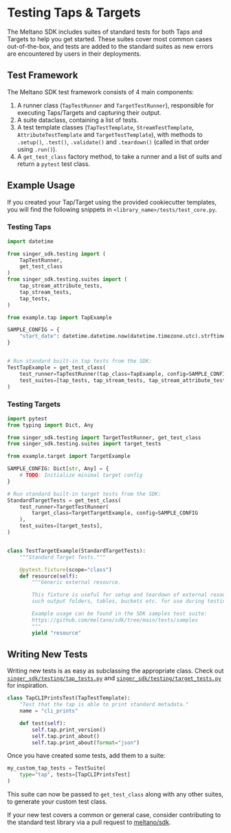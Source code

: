 # Testing Taps & Targets

The Meltano SDK includes suites of standard tests for both Taps and Targets to help you get started.
These suites cover most common cases out-of-the-box, and tests are added to the standard suites as new errors are encountered by users in their deployments.

## Test Framework

The Meltano SDK test framework consists of 4 main components:

1. A runner class (`TapTestRunner` and `TargetTestRunner`), responsible for executing Taps/Targets and capturing their output.
1. A suite dataclass, containing a list of tests.
1. A test template classes (`TapTestTemplate`, `StreamTestTemplate`, `AttributeTestTemplate` and `TargetTestTemplate`), with methods to `.setup()`, `.test()`, `.validate()` and `.teardown()` (called in that order using `.run()`).
1. A `get_test_class` factory method, to take a runner and a list of suits and return a `pytest` test class.

## Example Usage

If you created your Tap/Target using the provided cookiecutter templates, you will find the following snippets in `<library_name>/tests/test_core.py`.

### Testing Taps

```python
import datetime

from singer_sdk.testing import (
    TapTestRunner,
    get_test_class
)
from singer_sdk.testing.suites import (
    tap_stream_attribute_tests,
    tap_stream_tests,
    tap_tests,
)

from example.tap import TapExample

SAMPLE_CONFIG = {
    "start_date": datetime.datetime.now(datetime.timezone.utc).strftime("%Y-%m-%d")
}


# Run standard built-in tap tests from the SDK:
TestTapExample = get_test_class(
    test_runner=TapTestRunner(tap_class=TapExample, config=SAMPLE_CONFIG),
    test_suites=[tap_tests, tap_stream_tests, tap_stream_attribute_tests],
)
```

### Testing Targets

```python
import pytest
from typing import Dict, Any

from singer_sdk.testing import TargetTestRunner, get_test_class
from singer_sdk.testing.suites import target_tests

from example.target import TargetExample

SAMPLE_CONFIG: Dict[str, Any] = {
    # TODO: Initialize minimal target config
}

# Run standard built-in target tests from the SDK:
StandardTargetTests = get_test_class(
    test_runner=TargetTestRunner(
        target_class=TargetTargetExample, config=SAMPLE_CONFIG
    ),
    test_suites=[target_tests],
)


class TestTargetExample(StandardTargetTests):
    """Standard Target Tests."""

    @pytest.fixture(scope="class")
    def resource(self):
        """Generic external resource.

        This fixture is useful for setup and teardown of external resources,
        such output folders, tables, buckets etc. for use during testing.

        Example usage can be found in the SDK samples test suite:
        https://github.com/meltano/sdk/tree/main/tests/samples
        """
        yield "resource"
```

## Writing New Tests

Writing new tests is as easy as subclassing the appropriate class.
Check out [`singer_sdk/testing/tap_tests.py`](https://github.com/meltano/sdk/tree/main/singer_sdk/testing/tap_tests.py) and [`singer_sdk/testing/target_tests.py`](https://github.com/meltano/sdk/tree/main/singer_sdk/testing/target_tests.py) for inspiration.

```python
class TapCLIPrintsTest(TapTestTemplate):
    "Test that the tap is able to print standard metadata."
    name = "cli_prints"

    def test(self):
        self.tap.print_version()
        self.tap.print_about()
        self.tap.print_about(format="json")
```

Once you have created some tests, add them to a suite:

```python
my_custom_tap_tests = TestSuite(
    type="tap", tests=[TapCLIPrintsTest]
)
```

This suite can now be passed to `get_test_class` along with any other suites, to generate your custom test class.

If your new test covers a common or general case, consider contributing to the standard test library via a pull request to [meltano/sdk](https://github.com/meltano/sdk).
